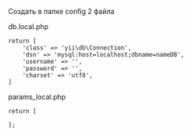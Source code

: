 Создать в папке config 2 файла

db.local.php

    return [
        'class' => 'yii\db\Connection',
        'dsn' => 'mysql:host=localhost;dbname=nameDB',
        'username' => '',
        'password' => '',
        'charset' => 'utf8',
    ]

params_local.php

    return [
        
    ];